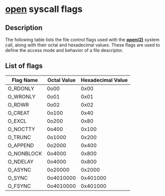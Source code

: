# [open](https://linux.die.net/man/2/open) syscall flags

## Description
The following table lists the file control flags used with the **[open(2)](https://linux.die.net/man/2/open)** system call, along with their octal and hexadecimal values.
These flags are used to define the access mode and behavior of a file descriptor.

## List of flags

| Flag Name      | Octal Value   | Hexadecimal Value |
|----------------|---------------|-------------------|
| O_RDONLY       | 0o00          | 0x00              |
| O_WRONLY       | 0o01          | 0x01              |
| O_RDWR         | 0o02          | 0x02              |
| O_CREAT        | 0o100         | 0x40              |
| O_EXCL         | 0o200         | 0x80              |
| O_NOCTTY       | 0o400         | 0x100             |
| O_TRUNC        | 0o1000        | 0x200             |
| O_APPEND       | 0o2000        | 0x400             |
| O_NONBLOCK     | 0o4000        | 0x800             |
| O_NDELAY       | 0o4000        | 0x800             |
| O_ASYNC        | 0o20000       | 0x2000            |
| O_SYNC         | 0o4010000     | 0x401000          |
| O_FSYNC        | 0o4010000     | 0x401000          |

